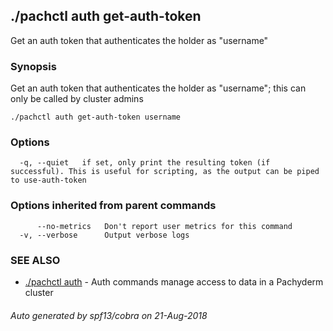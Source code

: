 ## ./pachctl auth get-auth-token

Get an auth token that authenticates the holder as "username"

### Synopsis


Get an auth token that authenticates the holder as "username"; this can only be called by cluster admins

```
./pachctl auth get-auth-token username
```

### Options

```
  -q, --quiet   if set, only print the resulting token (if successful). This is useful for scripting, as the output can be piped to use-auth-token
```

### Options inherited from parent commands

```
      --no-metrics   Don't report user metrics for this command
  -v, --verbose      Output verbose logs
```

### SEE ALSO
* [./pachctl auth](./pachctl_auth.md)	 - Auth commands manage access to data in a Pachyderm cluster

###### Auto generated by spf13/cobra on 21-Aug-2018
